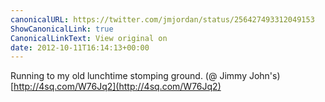 ```yaml
---
canonicalURL: https://twitter.com/jmjordan/status/256427493312049153
ShowCanonicalLink: true
CanonicalLinkText: View original on
date: 2012-10-11T16:14:13+00:00
---
```

Running to my old lunchtime stomping ground. (@ Jimmy John's) [http://4sq.com/W76Jq2](http://4sq.com/W76Jq2)